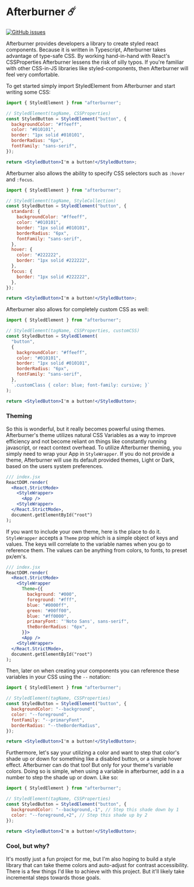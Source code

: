 # Afterburner ☄️

[![GitHub issues](https://img.shields.io/github/issues/pridgey/afterburner?label=Broken%20Stuff&style=flat-square)](https://github.com/pridgey/afterburner/issues)

Afterburner provides developers a library to create styled react components. Because it is written in Typescript, Afterburner takes advantage of type-safe CSS. By working hand-in-hand with React's CSSProperties Afterburner lessens the risk of silly typos. If you're familiar with other CSS-in-JS libraries like styled-components, then Afterburner will feel very comfortable.

To get started simply import StyledElement from Afterburner and start writing some CSS:

```jsx
import { StyledElement } from "afterburner";

// StyledElement(tagName, CSSProperties)
const StyledButton = StyledElement("button", {
  backgroundColor: "#ffeeff",
  color: "#010101",
  border: "1px solid #010101",
  borderRadius: "6px",
  fontFamily: "sans-serif",
});

return <StyledButton>I'm a button!</StyledButton>;
```

Afterburner also allows the ability to specify CSS selectors such as `:hover` and `:focus`.

```jsx
import { StyledElement } from "afterburner";

// StyledElement(tagName, StyleCollection)
const StyledButton = StyledElement("button", {
  standard: {
    backgroundColor: "#ffeeff",
    color: "#010101",
    border: "1px solid #010101",
    borderRadius: "6px",
    fontFamily: "sans-serif",
  },
  hover: {
    color: "#222222",
    border: "1px solid #222222",
  },
  focus: {
    border: "1px solid #222222",
  },
});

return <StyledButton>I'm a button!</StyledButton>;
```

Afterburner also allows for completely custom CSS as well:

```jsx
import { StyledElement } from "afterburner";

// StyledElement(tagName, CSSProperties, customCSS)
const StyledButton = StyledElement(
  "button",
  {
    backgroundColor: "#ffeeff",
    color: "#010101",
    border: "1px solid #010101",
    borderRadius: "6px",
    fontFamily: "sans-serif",
  },
  `.customClass { color: blue; font-family: cursive; }`
);

return <StyledButton>I'm a button!</StyledButton>;
```

### Theming

So this is wonderful, but it really becomes powerful using themes. Afterburner's theme utilizes natural CSS Variables as a way to improve efficiency and not become reliant on things like constantly running javascript, or react context overhead. To utilize Afterburner theming, you simply need to wrap your App in `StyleWrapper`. If you do not provide a theme, Afterburner will use its default provided themes, Light or Dark, based on the users system preferences.

```jsx
/// index.jsx
ReactDOM.render(
  <React.StrictMode>
    <StyleWrapper>
      <App />
    <StyleWrapper>
  </React.StrictMode>,
  document.getElementById("root")
);
```

If you want to include your own theme, here is the place to do it. `StyleWrapper` accepts a `Theme` prop which is a simple object of keys and values. The keys will correlate to the variable names when you go to reference them. The values can be anything from colors, to fonts, to preset px/em's.

```jsx
/// index.jsx
ReactDOM.render(
  <React.StrictMode>
    <StyleWrapper
      Theme={{
        background: "#000",
        foreground: "#fff",
        blue: "#0000ff",
        green: "#00ff00",
        blue: "#ff0000",
        primaryFont: "'Noto Sans', sans-serif",
        theBorderRadius: "6px",
      }}>
      <App />
    <StyleWrapper>
  </React.StrictMode>,
  document.getElementById("root")
);
```

Then, later on when creating your components you can reference these variables in your CSS using the `--` notation:

```jsx
import { StyledElement } from "afterburner";

// StyledElement(tagName, CSSProperties)
const StyledButton = StyledElement("button", {
  backgroundColor: "--background",
  color: "--foreground",
  fontFamily: "--primaryFont",
  borderRadius: "--theBorderRadius",
});

return <StyledButton>I'm a button!</StyledButton>;
```

Furthermore, let's say your utilizing a color and want to step that color's shade up or down for something like a disabled button, or a simple hover effect. Afterburner can do that too! But only for your theme's variable colors. Doing so is simple, when using a variable in afterburner, add in a a number to step the shade up or down. Like so:

```jsx
import { StyledElement } from "afterburner";

// StyledElement(tagName, CSSProperties)
const StyledButton = StyledElement("button", {
  backgroundColor: "--background,-1", // Step this shade down by 1
  color: "--foreground,+2", // Step this shade up by 2
});

return <StyledButton>I'm a button!</StyledButton>;
```

### Cool, but why?

It's mostly just a fun project for me, but I'm also hoping to build a style library that can take theme colors and auto-adjust for contrast accessibility. There is a few things I'd like to achieve with this project. But it'll likely take incremental steps towards those goals.
